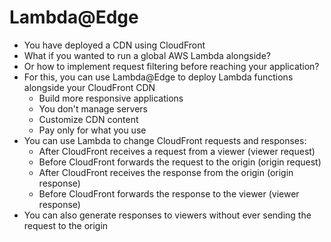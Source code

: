 # Lambda@Edge

* You have deployed a CDN using CloudFront
* What if you wanted to run a global AWS Lambda alongside?
* Or how to implement request filtering before reaching your application?
* For this, you can use Lambda@Edge to deploy Lambda functions alongside your CloudFront CDN
  * Build more responsive applications
  * You don't manage servers
  * Customize CDN content
  * Pay only for what you use
* You can use Lambda to change CloudFront requests and responses:
  * After CloudFront receives a request from a viewer (viewer request)
  * Before CloudFront forwards the request to the origin (origin request)
  * After CloudFront receives the response from the origin (origin response)
  * Before CloudFront forwards the response to the viewer (viewer response)
* You can also generate responses to viewers without ever sending the request to the origin
